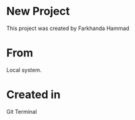 # New Project

This project was created by Farkhanda Hammad

# From
Local system. 

# Created in
Git Terminal